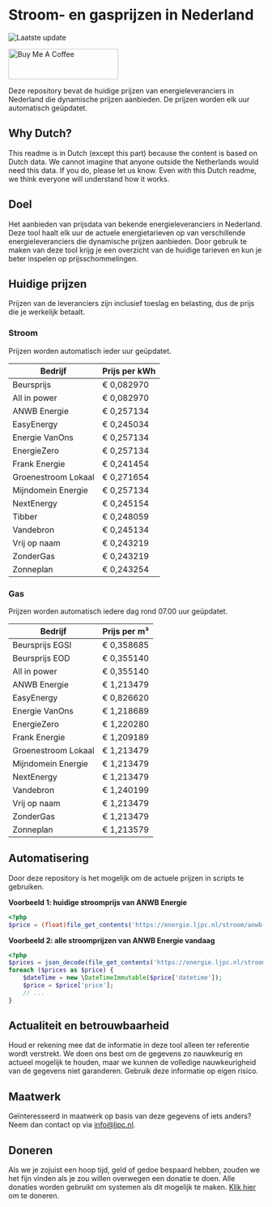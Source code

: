 # Stroom- en gasprijzen in Nederland

![Laatste update](https://img.shields.io/badge/laatste%20update-2025--05--26%2000%3A00%20CET-brightgreen)

<a href="https://www.buymeacoffee.com/Lars-" target="_blank"><img src="https://cdn.buymeacoffee.com/buttons/v2/default-orange.png" alt="Buy Me A Coffee" height="60" style="height: 60px !important;width: 217px !important;" ></a>

Deze repository bevat de huidige prijzen van energieleveranciers in Nederland die dynamische prijzen aanbieden. De prijzen worden elk uur automatisch geüpdatet.

## Why Dutch?

This readme is in Dutch (except this part) because the content is based on Dutch data. We cannot imagine that anyone outside the Netherlands would need this data. If you do, please let us know. Even with this Dutch readme, we think
everyone will understand how it works.

## Doel

Het aanbieden van prijsdata van bekende energieleveranciers in Nederland. Deze tool haalt elk uur de actuele energietarieven op van verschillende energieleveranciers die dynamische prijzen aanbieden. Door gebruik te maken van deze tool
krijg je een overzicht van de huidige tarieven en kun je beter inspelen op prijsschommelingen.

## Huidige prijzen

Prijzen van de leveranciers zijn inclusief toeslag en belasting, dus de prijs die je werkelijk betaalt.

### Stroom

Prijzen worden automatisch ieder uur geüpdatet.

 Bedrijf | Prijs per kWh 
---------|---------------
Beursprijs | € 0,082970
All in power | € 0,082970
ANWB Energie | € 0,257134
EasyEnergy | € 0,245034
Energie VanOns | € 0,257134
EnergieZero | € 0,257134
Frank Energie | € 0,241454
Groenestroom Lokaal | € 0,271654
Mijndomein Energie | € 0,257134
NextEnergy | € 0,245154
Tibber | € 0,248059
Vandebron | € 0,245134
Vrij op naam | € 0,243219
ZonderGas | € 0,243219
Zonneplan | € 0,243254


### Gas

Prijzen worden automatisch iedere dag rond 07.00 uur geüpdatet.

 Bedrijf | Prijs per m³ 
---------|--------------
Beursprijs EGSI | € 0,358685
Beursprijs EOD | € 0,355140
All in power | € 0,355140
ANWB Energie | € 1,213479
EasyEnergy | € 0,826620
Energie VanOns | € 1,218689
EnergieZero | € 1,220280
Frank Energie | € 1,209189
Groenestroom Lokaal | € 1,213479
Mijndomein Energie | € 1,213479
NextEnergy | € 1,213479
Vandebron | € 1,240199
Vrij op naam | € 1,213479
ZonderGas | € 1,213479
Zonneplan | € 1,213579


## Automatisering

Door deze repository is het mogelijk om de actuele prijzen in scripts te gebruiken.

**Voorbeeld 1: huidige stroomprijs van ANWB Energie**

```php
<?php
$price = (float)file_get_contents('https://energie.ljpc.nl/stroom/anwb-energie-nu.txt');

```

**Voorbeeld 2: alle stroomprijzen van ANWB Energie vandaag**

```php
<?php
$prices = json_decode(file_get_contents('https://energie.ljpc.nl/stroom/all-in-power-vandaag.json'),true);
foreach ($prices as $price) {
    $dateTime = new \DateTimeImmutable($price['datetime']);
    $price = $price['price'];
    // ...
}
```

## Actualiteit en betrouwbaarheid

Houd er rekening mee dat de informatie in deze tool alleen ter referentie wordt verstrekt. We doen ons best om de gegevens zo nauwkeurig en actueel mogelijk te houden, maar we kunnen de volledige nauwkeurigheid van de gegevens niet
garanderen. Gebruik deze informatie op eigen risico.

## Maatwerk

Geïnteresseerd in maatwerk op basis van deze gegevens of iets anders? Neem dan contact op
via [info@ljpc.nl](mailto:info@ljpc.nl?subject=Energie%20prijzen).

## Doneren

Als we je zojuist een hoop tijd, geld of gedoe bespaard hebben, zouden we het fijn vinden als je zou willen overwegen een
donatie te doen. Alle donaties worden gebruikt om systemen als dit mogelijk te
maken. [Klik hier](https://www.buymeacoffee.com/Lars-) om te doneren.
